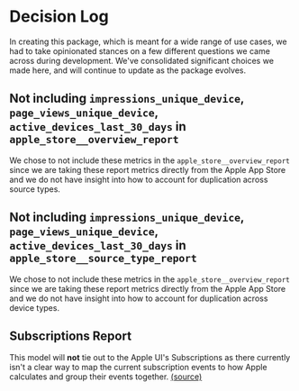 # Decision Log

In creating this package, which is meant for a wide range of use cases, we had to take opinionated stances on a few different questions we came across during development. We've consolidated significant choices we made here, and will continue to update as the package evolves. 

## Not including `impressions_unique_device`, `page_views_unique_device`, `active_devices_last_30_days` in `apple_store__overview_report`
We chose to not include these metrics in the `apple_store__overview_report` since we are taking these report metrics directly from the Apple App Store and we do not have insight into how to account for duplication across source types. 

## Not including `impressions_unique_device`, `page_views_unique_device`, `active_devices_last_30_days` in `apple_store__source_type_report`
We chose to not include these metrics in the `apple_store__overview_report` since we are taking these report metrics directly from the Apple App Store and we do not have insight into how to account for duplication across device types. 

## Subscriptions Report
This model will **not** tie out to the Apple UI's Subscriptions as there currently isn't a clear way to map the current subscription events to how Apple calculates and group their events together. [(source)](https://help.apple.com/app-store-connect/#/itc484ef82a0)